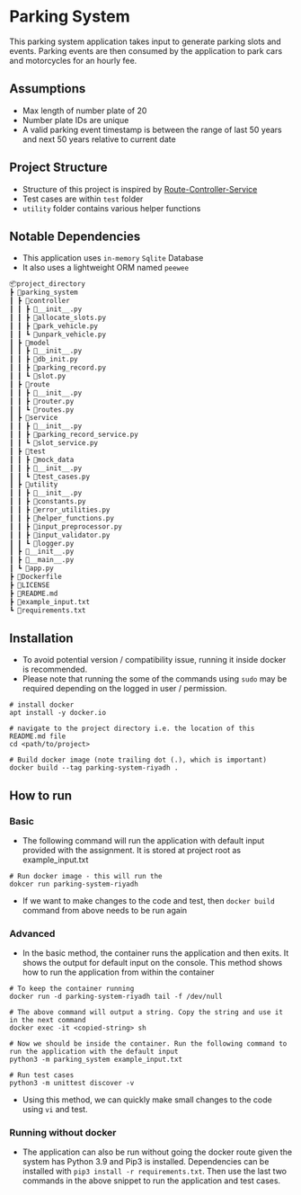 # Parking System
This parking system application takes input to generate parking slots and events. Parking events are then consumed by the application to park cars and motorcycles for an hourly fee.

## Assumptions
 - Max length of number plate of 20
 - Number plate IDs are unique
 - A valid parking event timestamp is between the range of last 50 years and next 50 years relative to current date


## Project Structure
- Structure of this project is inspired by [Route-Controller-Service](https://sodocumentation.net/node-js/topic/10785/route-controller-service-structure-for-expressjs)
- Test cases are within `test` folder
- `utility` folder contains various helper functions

## Notable Dependencies
- This application uses `in-memory` `Sqlite` Database
- It also uses a lightweight ORM named `peewee`

```bash
📦project_directory
┣ 📂parking_system
┃ ┣ 📂controller
┃ ┃ ┣ 📜__init__.py
┃ ┃ ┣ 📜allocate_slots.py
┃ ┃ ┣ 📜park_vehicle.py
┃ ┃ ┗ 📜unpark_vehicle.py
┃ ┣ 📂model
┃ ┃ ┣ 📜__init__.py
┃ ┃ ┣ 📜db_init.py
┃ ┃ ┣ 📜parking_record.py
┃ ┃ ┗ 📜slot.py
┃ ┣ 📂route
┃ ┃ ┣ 📜__init__.py
┃ ┃ ┣ 📜router.py
┃ ┃ ┗ 📜routes.py
┃ ┣ 📂service
┃ ┃ ┣ 📜__init__.py
┃ ┃ ┣ 📜parking_record_service.py
┃ ┃ ┗ 📜slot_service.py
┃ ┣ 📂test
┃ ┃ ┣ 📂mock_data
┃ ┃ ┣ 📜__init__.py
┃ ┃ ┗ 📜test_cases.py
┃ ┣ 📂utility
┃ ┃ ┣ 📜__init__.py
┃ ┃ ┣ 📜constants.py
┃ ┃ ┣ 📜error_utilities.py
┃ ┃ ┣ 📜helper_functions.py
┃ ┃ ┣ 📜input_preprocessor.py
┃ ┃ ┣ 📜input_validator.py
┃ ┃ ┗ 📜logger.py
┃ ┣ 📜__init__.py
┃ ┣ 📜__main__.py
┃ ┗ 📜app.py
┣ 📜Dockerfile
┣ 📜LICENSE
┣ 📜README.md
┣ 📜example_input.txt
┗ 📜requirements.txt
```

## Installation
- To avoid potential version / compatibility issue, running it inside docker is recommended.
- Please note that running the some of the commands using `sudo` may be required depending on the logged in user / permission. 

```
# install docker
apt install -y docker.io

# navigate to the project directory i.e. the location of this README.md file
cd <path/to/project>

# Build docker image (note trailing dot (.), which is important)
docker build --tag parking-system-riyadh .

```

## How to run
### Basic
 - The following command will run the application with default input provided with the assignment. It is stored at project root as example_input.txt
```
# Run docker image - this will run the 
dokcer run parking-system-riyadh
```
- If we want to make changes to the code and test, then `docker build` command from above needs to be run again

### Advanced
- In the basic method, the container runs the application and then exits. It shows the output for default input on the console. This method shows how to run the application from within the container
```
# To keep the container running
docker run -d parking-system-riyadh tail -f /dev/null

# The above command will output a string. Copy the string and use it in the next command
docker exec -it <copied-string> sh

# Now we should be inside the container. Run the following command to run the application with the default input
python3 -m parking_system example_input.txt

# Run test cases
python3 -m unittest discover -v  
```
- Using this method, we can quickly make small changes to the code using `vi` and test.

### Running without docker
- The application can also be run without going the docker route given the system has Python 3.9 and Pip3 is installed. Dependencies can be installed with `pip3 install -r requirements.txt`. Then use the last two commands in the above snippet to run the application and test cases.
